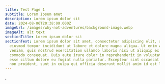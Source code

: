 ```yaml
---
title: Test Page 1
subtitle: Lorem Ipsum amet
description: Lorem ipsum dolor sit
date: 2024-08-06T20:38:00.000Z
imageUrl: /images/why-not-adventures/background-image.webp
imageAlt: alt text
sectionTitle: Lorem ipsum dolor sit
sectionText: Lorem ipsum dolor sit amet, consectetur adipiscing elit, sed do
  eiusmod tempor incididunt ut labore et dolore magna aliqua. Ut enim ad minim
  veniam, quis nostrud exercitation ullamco laboris nisi ut aliquip ex ea
  commodo consequat. Duis aute irure dolor in reprehenderit in voluptate velit
  esse cillum dolore eu fugiat nulla pariatur. Excepteur sint occaecat cupidatat
  non proident, sunt in culpa qui officia deserunt mollit anim id est laborum.
---
```

.
